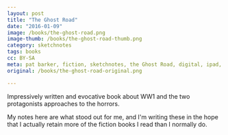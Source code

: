 ```yaml
---
layout: post
title: "The Ghost Road"
date: "2016-01-09"
image: /books/the-ghost-road.png
image-thumb: /books/the-ghost-road-thumb.png
category: sketchnotes
tags: books
cc: BY-SA
meta: pat barker, fiction, sketchnotes, the Ghost Road, digital, ipad, 53paper
original: /books/the-ghost-road-original.png

---
```


Impressively written and evocative book about WW1 and the two protagonists approaches to the horrors.

My notes here are what stood out for me, and I'm writing these in the hope that I actually retain more of the fiction books I read than I normally do.
